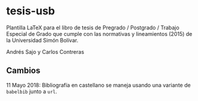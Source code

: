 # tesis-usb
Plantilla LaTeX para el libro de tesis de Pregrado / Postgrado / Trabajo Especial de Grado
que cumple con las normativas y lineamientos (2015) de la Universidad Simón Bolívar.

Andrés Sajo y Carlos Contreras

## Cambios
11 Mayo 2018: Bibliografía en castellano se maneja usando una variante de `babelbib` junto a `url`.
